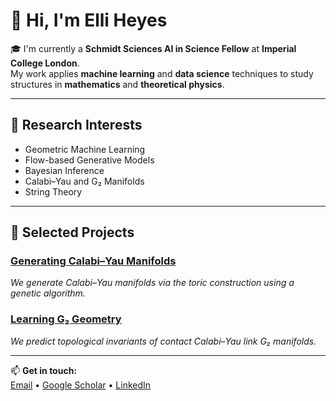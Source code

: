 # 👋 Hi, I'm Elli Heyes

🎓 I'm currently a **Schmidt Sciences AI in Science Fellow** at **Imperial College London**.  
My work applies **machine learning** and **data science** techniques to study structures in **mathematics** and **theoretical physics**.

---

## 🔎 Research Interests

- Geometric Machine Learning  
- Flow-based Generative Models  
- Bayesian Inference  
- Calabi–Yau and G₂ Manifolds  
- String Theory  

---

## 🔬 Selected Projects

### [Generating Calabi–Yau Manifolds](https://github.com/elliheyes/Polytope-Generation)
*We generate Calabi–Yau manifolds via the toric construction using a genetic algorithm.*

### [Learning G₂ Geometry](https://github.com/edhirst/MLcCY7)
*We predict topological invariants of contact Calabi–Yau link G₂ manifolds.*

---

📫 **Get in touch:**  
[Email](mailto:elli.heyes@live.com) • [Google Scholar](https://scholar.google.com/citations?user=xl8s55QAAAAJ&hl=en) • [LinkedIn](https://www.linkedin.com/in/elli-heyes/?originalSubdomain=uk)
